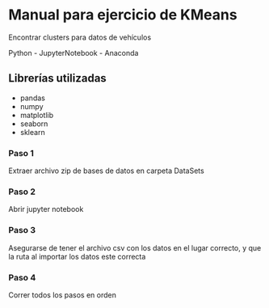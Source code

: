 # Manual para ejercicio de KMeans
Encontrar clusters para datos de vehículos  
  
Python - JupyterNotebook - Anaconda

## Librerías utilizadas
* pandas
* numpy
* matplotlib
* seaborn
* sklearn

### Paso 1
Extraer archivo zip de bases de datos en carpeta DataSets

### Paso 2
Abrir jupyter notebook

### Paso 3
Asegurarse de tener el archivo csv con los datos en el lugar correcto, y que la ruta al importar los datos este correcta

### Paso 4
Correr todos los pasos en orden